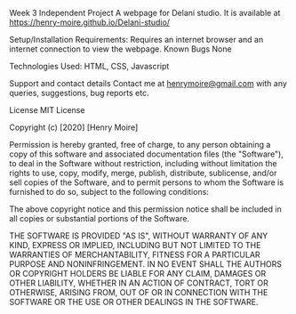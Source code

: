 Week 3 Independent Project A webpage for Delani studio. It is available at https://henry-moire.github.io/Delani-studio/

Setup/Installation Requirements: Requires an internet browser and an internet connection to view the webpage. Known Bugs None

Technologies Used: HTML, CSS, Javascript

Support and contact details Contact me at henrymoire@gmail.com with any queries, suggestions, bug reports etc.

License MIT License

Copyright (c) [2020] [Henry Moire]

Permission is hereby granted, free of charge, to any person obtaining a copy of this software and associated documentation files (the "Software"), to deal in the Software without restriction, including without limitation the rights to use, copy, modify, merge, publish, distribute, sublicense, and/or sell copies of the Software, and to permit persons to whom the Software is furnished to do so, subject to the following conditions:

The above copyright notice and this permission notice shall be included in all copies or substantial portions of the Software.

THE SOFTWARE IS PROVIDED "AS IS", WITHOUT WARRANTY OF ANY KIND, EXPRESS OR IMPLIED, INCLUDING BUT NOT LIMITED TO THE WARRANTIES OF MERCHANTABILITY, FITNESS FOR A PARTICULAR PURPOSE AND NONINFRINGEMENT. IN NO EVENT SHALL THE AUTHORS OR COPYRIGHT HOLDERS BE LIABLE FOR ANY CLAIM, DAMAGES OR OTHER LIABILITY, WHETHER IN AN ACTION OF CONTRACT, TORT OR OTHERWISE, ARISING FROM, OUT OF OR IN CONNECTION WITH THE SOFTWARE OR THE USE OR OTHER DEALINGS IN THE SOFTWARE.
